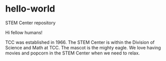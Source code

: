 # hello-world
STEM Center repository 

Hi fellow humans! 

TCC was established in 1966. The STEM Center is within the Division of Science and Math at TCC. The mascot is the mighty eagle. 
We love having movies and popcorn in the STEM Center when we need to relax. 
